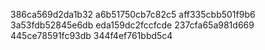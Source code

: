 386ca569d2da1b32
a6b51750cb7c82c5
aff335cbb501f9b6
3a53fdb52845e6db
eda159dc2fccfcde
237cfa65a981d669
445ce78591fc93db
344f4ef761bbd5c4
